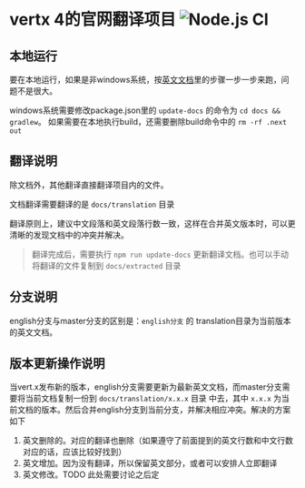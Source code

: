# vertx 4的官网翻译项目 ![Node.js CI](https://github.com/vertx-china/vertx-web-site/workflows/Node.js%20CI/badge.svg)

## 本地运行

要在本地运行，如果是非windows系统，按[英文文档](README.md)里的步骤一步一步来跑，问题不是很大。

windows系统需要修改package.json里的 `update-docs` 的命令为 `cd docs && gradlew`。
如果需要在本地执行build，还需要删除build命令中的 `rm -rf .next out`

## 翻译说明

除文档外，其他翻译直接翻译项目内的文件。

文档翻译需要翻译的是 `docs/translation` 目录

翻译原则上，建议中文段落和英文段落行数一致，这样在合并英文版本时，可以更清晰的发现文档中的冲突并解决。

> 翻译完成后，需要执行 `npm run update-docs` 更新翻译文档。也可以手动将翻译的文件复制到 `docs/extracted` 目录

## 分支说明

english分支与master分支的区别是：`english分支` 的 translation目录为当前版本的英文文档。
 
## 版本更新操作说明

当vert.x发布新的版本，english分支需要更新为最新英文文档，而master分支需要将当前文档复制一份到 `docs/translation/x.x.x` 目录
中去，其中 `x.x.x` 为当前文档的版本。然后合并english分支到当前分支，并解决相应冲突。解决的方案如下

1. 英文删除的。对应的翻译也删除（如果遵守了前面提到的英文行数和中文行数对应的话，应该比较好找到）
2. 英文增加。因为没有翻译，所以保留英文部分，或者可以安排人立即翻译
3. 英文修改。TODO 此处需要讨论之后定

